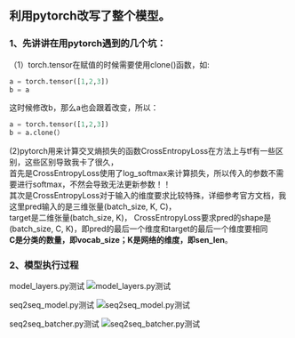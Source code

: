 ## 利用pytorch改写了整个模型。  
### 1、先讲讲在用pytorch遇到的几个坑：   
（1）torch.tensor在赋值的时候需要使用clone()函数，如:
```python
a = torch.tensor([1,2,3])
b = a
```
这时候修改b，那么a也会跟着改变，所以：
```python
a = torch.tensor([1,2,3])
b = a.clone(）
```

(2)pytorch用来计算交叉熵损失的函数CrossEntropyLoss在方法上与tf有一些区别，这些区别导致我卡了很久，  
首先是CrossEntropyLoss使用了log_softmax来计算损失，所以传入的参数不需要进行softmax，不然会导致无法更新参数！！  
其次是CrossEntropyLoss对于输入的维度要求比较特殊，详细参考官方文档，我这里pred输入的是三维张量(batch_size, K, C)，  
target是二维张量(batch_size, K)， CrossEntropyLoss要求pred的shape是(batch_size, C, K)，即pred的最后一个维度和target的最后一个维度要相同  
**C是分类的数量，即vocab_size；K是网络的维度，即sen_len**。


### 2、模型执行过程
model_layers.py测试
![model_layers.py测试](https://github.com/jim4399266/Text-Summarization/blob/main/week2/pic/model_layers.png)

seq2seq_model.py测试
![seq2seq_model.py测试](https://github.com/jim4399266/Text-Summarization/blob/main/week2/pic/seq2seq_model.png)

seq2seq_batcher.py测试
![seq2seq_batcher.py测试](https://github.com/jim4399266/Text-Summarization/blob/main/week2/pic/seq2seq_batcher.png)

